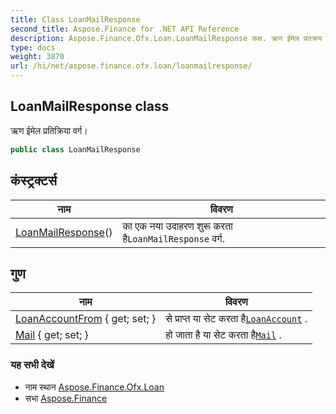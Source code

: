 ```yaml
---
title: Class LoanMailResponse
second_title: Aspose.Finance for .NET API Reference
description: Aspose.Finance.Ofx.Loan.LoanMailResponse कक्ष. ऋण ईमेल प्रतक्रय वर्ग
type: docs
weight: 3870
url: /hi/net/aspose.finance.ofx.loan/loanmailresponse/
---
```

## LoanMailResponse class

ऋण ईमेल प्रतिक्रिया वर्ग।

```csharp
public class LoanMailResponse
```

## कंस्ट्रक्टर्स

| नाम | विवरण |
| --- | --- |
| [LoanMailResponse](loanmailresponse/)() | का एक नया उदाहरण शुरू करता है`LoanMailResponse` वर्ग. |

## गुण

| नाम | विवरण |
| --- | --- |
| [LoanAccountFrom](../../aspose.finance.ofx.loan/loanmailresponse/loanaccountfrom/) { get; set; } | से प्राप्त या सेट करता है[`LoanAccount`](../../aspose.finance.ofx/loanaccount/) . |
| [Mail](../../aspose.finance.ofx.loan/loanmailresponse/mail/) { get; set; } | हो जाता है या सेट करता है[`Mail`](./mail/) . |

### यह सभी देखें

* नाम स्थान [Aspose.Finance.Ofx.Loan](../../aspose.finance.ofx.loan/)
* सभा [Aspose.Finance](../../)



